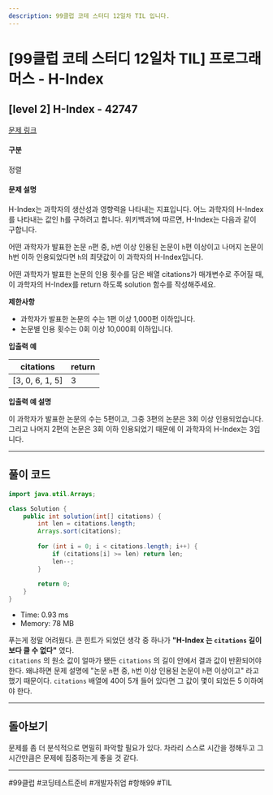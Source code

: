 ```yaml
---
description: 99클럽 코테 스터디 12일차 TIL 입니다.
---
```


# \[99클럽 코테 스터디 12일차 TIL]  프로그래머스 - H-Index

## \[level 2] H-Index - 42747

[문제 링크](https://school.programmers.co.kr/learn/courses/30/lessons/42747)

#### 구분

정렬

#### 문제 설명

H-Index는 과학자의 생산성과 영향력을 나타내는 지표입니다. 어느 과학자의 H-Index를 나타내는 값인 h를 구하려고 합니다. 위키백과1에 따르면, H-Index는 다음과 같이 구합니다.

어떤 과학자가 발표한 논문 `n`편 중, `h`번 이상 인용된 논문이 `h`편 이상이고 나머지 논문이 h번 이하 인용되었다면 `h`의 최댓값이 이 과학자의 H-Index입니다.

어떤 과학자가 발표한 논문의 인용 횟수를 담은 배열 citations가 매개변수로 주어질 때, 이 과학자의 H-Index를 return 하도록 solution 함수를 작성해주세요.

**제한사항**

* 과학자가 발표한 논문의 수는 1편 이상 1,000편 이하입니다.
* 논문별 인용 횟수는 0회 이상 10,000회 이하입니다.

**입출력 예**

| citations        | return |
| ---------------- | ------ |
| \[3, 0, 6, 1, 5] | 3      |

**입출력 예 설명**

이 과학자가 발표한 논문의 수는 5편이고, 그중 3편의 논문은 3회 이상 인용되었습니다. 그리고 나머지 2편의 논문은 3회 이하 인용되었기 때문에 이 과학자의 H-Index는 3입니다.

***

## 풀이 코드

```java
import java.util.Arrays;

class Solution {
    public int solution(int[] citations) {
        int len = citations.length;
        Arrays.sort(citations);
        
        for (int i = 0; i < citations.length; i++) {
            if (citations[i] >= len) return len;
            len--;
        }
        
        return 0;
    }
}
```

* Time: 0.93 ms
* Memory: 78 MB

푸는게 정말 어려웠다. 큰 힌트가 되었던 생각 중 하나가 **"H-Index 는 `citations` 길이보다 클 수 없다"** 였다.\
`citations` 의 원소 값이 얼마가 됐든 `citations` 의 길이 안에서 결과 값이 반환되어야 한다. 왜냐하면 문제 설명에 "논문 `n`편 중, `h`번 이상 인용된 논문이 `h`편 이상이고" 라고 했기 때문이다. `citations` 배열에 40이 5개 들어 있다면 그 값이 몇이 되었든 5 이하여야 한다.

***

## 돌아보기

문제를 좀 더 분석적으로 면밀히 파악할 필요가 있다. 차라리 스스로 시간을 정해두고 그 시간만큼은 문제에 집중하는게 좋을 것 같다.

***

\#99클럽 #코딩테스트준비 #개발자취업 #항해99 #TIL
